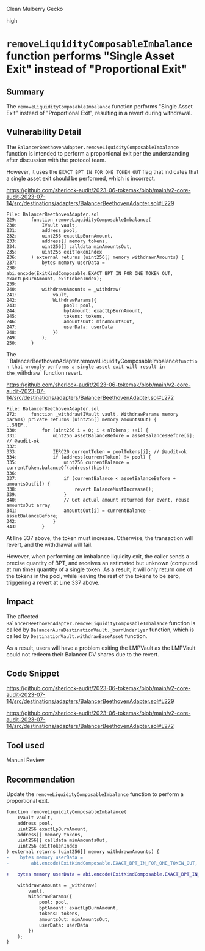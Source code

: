 Clean Mulberry Gecko

high

# `removeLiquidityComposableImbalance` function performs "Single Asset Exit" instead of "Proportional Exit"
## Summary

The `removeLiquidityComposableImbalance` function performs "Single Asset Exit" instead of "Proportional Exit", resulting in a revert during withdrawal.

## Vulnerability Detail

The `BalancerBeethovenAdapter.removeLiquidityComposableImbalance` function is intended to perform a proportional exit per the understanding after discussion with the protocol team.

However, it uses the `EXACT_BPT_IN_FOR_ONE_TOKEN_OUT` flag that indicates that a single asset exit should be performed, which is incorrect.

https://github.com/sherlock-audit/2023-06-tokemak/blob/main/v2-core-audit-2023-07-14/src/destinations/adapters/BalancerBeethovenAdapter.sol#L229

```solidity
File: BalancerBeethovenAdapter.sol
229:     function removeLiquidityComposableImbalance(
230:         IVault vault,
231:         address pool,
232:         uint256 exactLpBurnAmount,
233:         address[] memory tokens,
234:         uint256[] calldata minAmountsOut,
235:         uint256 exitTokenIndex
236:     ) external returns (uint256[] memory withdrawnAmounts) {
237:         bytes memory userData =
238:             abi.encode(ExitKindComposable.EXACT_BPT_IN_FOR_ONE_TOKEN_OUT, exactLpBurnAmount, exitTokenIndex);
239: 
240:         withdrawnAmounts = _withdraw(
241:             vault,
242:             WithdrawParams({
243:                 pool: pool,
244:                 bptAmount: exactLpBurnAmount,
245:                 tokens: tokens,
246:                 amountsOut: minAmountsOut,
247:                 userData: userData
248:             })
249:         );
250:     }

```

The ``BalancerBeethovenAdapter.removeLiquidityComposableImbalance` function that wrongly performs a single asset exit will result in the `_withdraw` function revert.

https://github.com/sherlock-audit/2023-06-tokemak/blob/main/v2-core-audit-2023-07-14/src/destinations/adapters/BalancerBeethovenAdapter.sol#L272

```solidity
File: BalancerBeethovenAdapter.sol
272:     function _withdraw(IVault vault, WithdrawParams memory params) private returns (uint256[] memory amountsOut) {
..SNIP..
330:         for (uint256 i = 0; i < nTokens; ++i) {
331:             uint256 assetBalanceBefore = assetBalancesBefore[i]; // @audit-ok
332: 
333:             IERC20 currentToken = poolTokens[i]; // @audit-ok
334:             if (address(currentToken) != pool) {
335:                 uint256 currentBalance = currentToken.balanceOf(address(this));
336: 
337:                 if (currentBalance < assetBalanceBefore + amountsOut[i]) {
338:                     revert BalanceMustIncrease();
339:                 }
340:                 // Get actual amount returned for event, reuse amountsOut array
341:                 amountsOut[i] = currentBalance - assetBalanceBefore;
342:             }
343:         }
```

At line 337 above, the token must increase. Otherwise, the transaction will revert, and the withdrawal will fail.

However, when performing an imbalance liquidity exit, the caller sends a precise quantity of BPT, and receives an estimated but unknown (computed at run time) quantity of a single token. As a result, it will only return one of the tokens in the pool, while leaving the rest of the tokens to be zero, triggering a revert at Line 337 above.

## Impact

The affected `BalancerBeethovenAdapter.removeLiquidityComposableImbalance` function is called by `BalancerAuraDestinationVault._burnUnderlyer` function, which is called by `DestinationVault.withdrawBaseAsset` function. 

As a result, users will have a problem exiting the LMPVault as the LMPVault could not redeem their Balancer DV shares due to the revert.

## Code Snippet

https://github.com/sherlock-audit/2023-06-tokemak/blob/main/v2-core-audit-2023-07-14/src/destinations/adapters/BalancerBeethovenAdapter.sol#L229

https://github.com/sherlock-audit/2023-06-tokemak/blob/main/v2-core-audit-2023-07-14/src/destinations/adapters/BalancerBeethovenAdapter.sol#L272

## Tool used

Manual Review

## Recommendation

Update the `removeLiquidityComposableImbalance` function to perform a proportional exit.

```diff
function removeLiquidityComposableImbalance(
    IVault vault,
    address pool,
    uint256 exactLpBurnAmount,
    address[] memory tokens,
    uint256[] calldata minAmountsOut,
    uint256 exitTokenIndex
) external returns (uint256[] memory withdrawnAmounts) {
-    bytes memory userData =
-        abi.encode(ExitKindComposable.EXACT_BPT_IN_FOR_ONE_TOKEN_OUT, exactLpBurnAmount, exitTokenIndex);

+	bytes memory userData = abi.encode(ExitKindComposable.EXACT_BPT_IN_FOR_ALL_TOKENS_OUT, exactLpBurnAmount);

    withdrawnAmounts = _withdraw(
        vault,
        WithdrawParams({
            pool: pool,
            bptAmount: exactLpBurnAmount,
            tokens: tokens,
            amountsOut: minAmountsOut,
            userData: userData
        })
    );
}
```